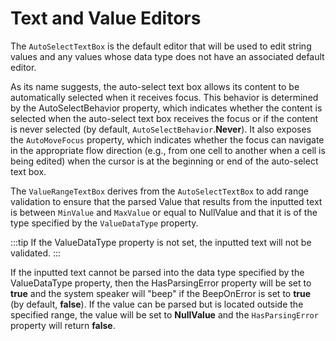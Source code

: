 # Text and Value Editors

The `AutoSelectTextBox` is the default editor that will be used to edit string values and any values whose data type does not have an associated default editor.

As its name suggests, the auto-select text box allows its content to be automatically selected when it receives focus. This behavior is determined by the AutoSelectBehavior property, which indicates whether the content is selected when the auto-select text box receives the focus or if the content is never selected (by default, `AutoSelectBehavior`.**Never**). It also exposes the `AutoMoveFocus` property, which indicates whether the focus can navigate in the appropriate flow direction (e.g., from one cell to another when a cell is being edited) when the cursor is at the beginning or end of the auto-select text box.

The `ValueRangeTextBox` derives from the `AutoSelectTextBox` to add range validation to ensure that the parsed Value that results from the inputted text is between `MinValue` and `MaxValue` or equal to NullValue and that it is of the type specified by the `ValueDataType` property.

:::tip
If the ValueDataType property is not set, the inputted text will not be validated.
:::

If the inputted text cannot be parsed into the data type specified by the ValueDataType property, then the HasParsingError property will be set to **true** and the system speaker will "beep" if the BeepOnError is set to **true** (by default, **false**). If the value can be parsed but is located outside the specified range, the value will be set to **NullValue** and the `HasParsingError` property will return **false**. 